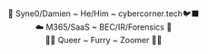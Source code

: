 <p align="center">🦜 Syne0/Damien ~ He/Him ~ cybercorner.tech🐦‍⬛<br>
☁️ M365/SaaS ~ BEC/IR/Forensics 📧<br>
🏳️‍⚧️ Queer ~ Furry ~ Zoomer 🏳️‍🌈</p>